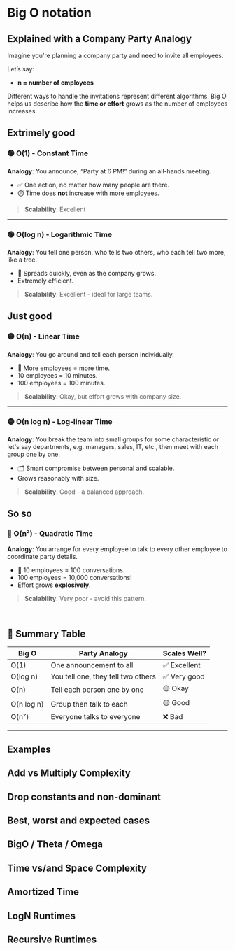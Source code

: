 # Big O notation

## Explained with a Company Party Analogy

Imagine you're planning a company party and need to invite all employees.

Let’s say:
- **n = number of employees**

Different ways to handle the invitations represent different algorithms. Big O helps us describe how the **time or effort** grows as the number of employees increases.

## **Extrimely good**

### 🟢 O(1) - Constant Time

**Analogy**: You announce, “Party at 6 PM!” during an all-hands meeting.

- ✅ One action, no matter how many people are there.
- ⏱️ Time does **not** increase with more employees.

> **Scalability**: Excellent

---

### 🟢 O(log n) - Logarithmic Time

**Analogy**: You tell one person, who tells two others, who each tell two more, like a tree.

- 👤 Spreads quickly, even as the company grows.
- Extremely efficient.

> **Scalability**: Excellent - ideal for large teams.


## **Just good**

### 🟡 O(n) - Linear Time

**Analogy**: You go around and tell each person individually.

- 👥 More employees = more time.
- 10 employees = 10 minutes.  
- 100 employees = 100 minutes.

> **Scalability**: Okay, but effort grows with company size.

---

### 🟡 O(n log n) - Log-linear Time

**Analogy**: You break the team into small groups for some characteristic or let's say departments, e.g. managers, sales, IT, etc., then meet with each group one by one.

- 🗂️ Smart compromise between personal and scalable.
- Grows reasonably with size.

> **Scalability**: Good - a balanced approach.


## **So so**

### 🔴 O(n²) - Quadratic Time

**Analogy**: You arrange for every employee to talk to every other employee to coordinate party details.

- 💬 10 employees = 100 conversations.
- 100 employees = 10,000 conversations!
- Effort grows **explosively**.

> **Scalability**: Very poor - avoid this pattern.

<br/>

## 🔁 **Summary Table**

| Big O     | Party Analogy                                | Scales Well? |
|-----------|----------------------------------------------|--------------|
| O(1)      | One announcement to all                      | ✅ Excellent |
| O(log n)  | You tell one, they tell two others           | ✅ Very good |
| O(n)      | Tell each person one by one                  | 🟡 Okay      |
| O(n log n)| Group then talk to each                      | 🟡 Good      |
| O(n²)     | Everyone talks to everyone                   | ❌ Bad       |

---

## Examples

## Add vs Multiply Complexity

## Drop constants and non-dominant

## Best, worst and expected cases

## BigO / Theta / Omega

## Time vs/and Space Complexity

## Amortized Time

## LogN Runtimes

## Recursive Runtimes

